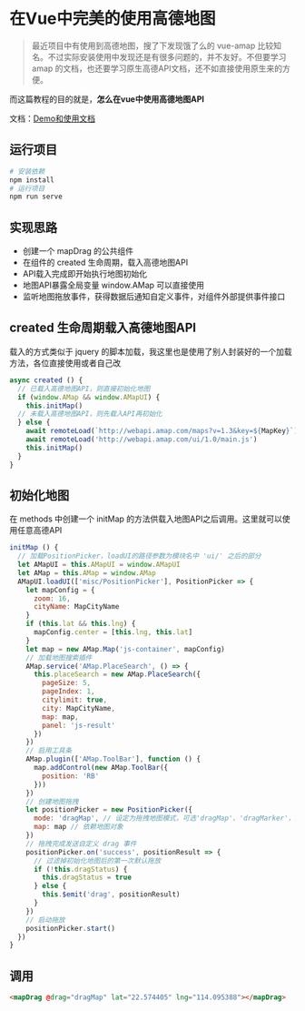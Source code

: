 ﻿# 在Vue中完美的使用高德地图

> 最近项目中有使用到高德地图，搜了下发现饿了么的 vue-amap 比较知名。不过实际安装使用中发现还是有很多问题的，并不友好。不但要学习 amap 的文档，也还要学习原生高德API文档，还不如直接使用原生来的方便。

而这篇教程的目的就是，**怎么在vue中使用高德地图API**

文档：[Demo和使用文档](http://vue-gaode.rxshc.com)

## 运行项目
``` s
# 安装依赖
npm install
# 运行项目
npm run serve
```

## 实现思路

* 创建一个 mapDrag 的公共组件
* 在组件的 created 生命周期，载入高德地图API
* API载入完成即开始执行地图初始化
* 地图API暴露全局变量 window.AMap 可以直接使用
* 监听地图拖放事件，获得数据后通知自定义事件，对组件外部提供事件接口

## created 生命周期载入高德地图API

载入的方式类似于 jquery 的脚本加载，我这里也是使用了别人封装好的一个加载方法，各位直接使用或者自己改

``` javascript
async created () {
  // 已载入高德地图API，则直接初始化地图
  if (window.AMap && window.AMapUI) {
    this.initMap()
  // 未载入高德地图API，则先载入API再初始化
  } else {
    await remoteLoad(`http://webapi.amap.com/maps?v=1.3&key=${MapKey}`)
    await remoteLoad('http://webapi.amap.com/ui/1.0/main.js')
    this.initMap()
  }
}
```
## 初始化地图
在 methods 中创建一个 initMap 的方法供载入地图API之后调用。这里就可以使用任意高德API
``` javascript
initMap () {
  // 加载PositionPicker，loadUI的路径参数为模块名中 'ui/' 之后的部分
  let AMapUI = this.AMapUI = window.AMapUI
  let AMap = this.AMap = window.AMap
  AMapUI.loadUI(['misc/PositionPicker'], PositionPicker => {
    let mapConfig = {
      zoom: 16,
      cityName: MapCityName
    }
    if (this.lat && this.lng) {
      mapConfig.center = [this.lng, this.lat]
    }
    let map = new AMap.Map('js-container', mapConfig)
    // 加载地图搜索插件
    AMap.service('AMap.PlaceSearch', () => {
      this.placeSearch = new AMap.PlaceSearch({
        pageSize: 5,
        pageIndex: 1,
        citylimit: true,
        city: MapCityName,
        map: map,
        panel: 'js-result'
      })
    })
    // 启用工具条
    AMap.plugin(['AMap.ToolBar'], function () {
      map.addControl(new AMap.ToolBar({
        position: 'RB'
      }))
    })
    // 创建地图拖拽
    let positionPicker = new PositionPicker({
      mode: 'dragMap', // 设定为拖拽地图模式，可选'dragMap'、'dragMarker'，默认为'dragMap'
      map: map // 依赖地图对象
    })
    // 拖拽完成发送自定义 drag 事件
    positionPicker.on('success', positionResult => {
      // 过滤掉初始化地图后的第一次默认拖放
      if (!this.dragStatus) {
        this.dragStatus = true
      } else {
        this.$emit('drag', positionResult)
      }
    })
    // 启动拖放
    positionPicker.start()
  })
}
```

## 调用
``` html
<mapDrag @drag="dragMap" lat="22.574405" lng="114.095388"></mapDrag>
```
